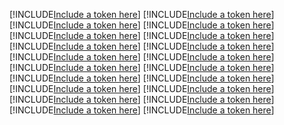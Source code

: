 [!INCLUDE[Include a token here](refs1526960921304/r1.md)]
[!INCLUDE[Include a token here](refs1526960921304/r2.md)]
[!INCLUDE[Include a token here](refs1526960921304/r3.md)]
[!INCLUDE[Include a token here](refs1526960921304/r4.md)]
[!INCLUDE[Include a token here](refs1526960921304/r5.md)]
[!INCLUDE[Include a token here](refs1526960921304/r6.md)]
[!INCLUDE[Include a token here](refs1526960921304/r7.md)]
[!INCLUDE[Include a token here](refs1526960921304/r8.md)]
[!INCLUDE[Include a token here](refs1526960921304/r9.md)]
[!INCLUDE[Include a token here](refs1526960921304/r10.md)]
[!INCLUDE[Include a token here](refs1526960921304/r11.md)]
[!INCLUDE[Include a token here](refs1526960921304/r12.md)]
[!INCLUDE[Include a token here](refs1526960921304/r13.md)]
[!INCLUDE[Include a token here](refs1526960921304/r14.md)]
[!INCLUDE[Include a token here](refs1526960921304/r15.md)]
[!INCLUDE[Include a token here](refs1526960921304/r16.md)]
[!INCLUDE[Include a token here](refs1526960921304/r17.md)]
[!INCLUDE[Include a token here](refs1526960921304/r18.md)]
[!INCLUDE[Include a token here](refs1526960921304/r19.md)]
[!INCLUDE[Include a token here](refs1526960921304/r20.md)]